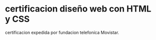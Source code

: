 # certificacion diseño web con HTML y CSS 

certificacion expedida por fundacion telefoníca Movistar. 